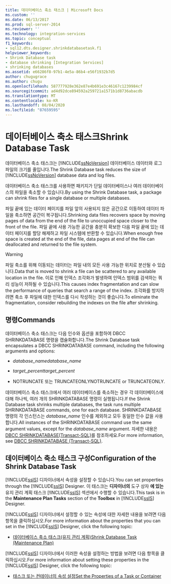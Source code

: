```yaml
---
title: 데이터베이스 축소 태스크 | Microsoft Docs
ms.custom: ''
ms.date: 06/13/2017
ms.prod: sql-server-2014
ms.reviewer: ''
ms.technology: integration-services
ms.topic: conceptual
f1_keywords:
- sql12.dts.designer.shrinkdatabasetask.f1
helpviewer_keywords:
- Shrink Database task
- database shrinking [Integration Services]
- shrinking databases
ms.assetid: e66286f8-97b1-4e5a-86b4-e56f1932b7d5
author: chugugrace
ms.author: chugu
ms.openlocfilehash: 587777928e362e87e4b691e3c46167c1239984cf
ms.sourcegitcommit: ad4d92dce894592a259721a1571b1d8736abacdb
ms.translationtype: MT
ms.contentlocale: ko-KR
ms.lasthandoff: 08/04/2020
ms.locfileid: "87659595"
---
```

# <a name="shrink-database-task"></a><span data-ttu-id="8bc31-102">데이터베이스 축소 태스크</span><span class="sxs-lookup"><span data-stu-id="8bc31-102">Shrink Database Task</span></span>
  <span data-ttu-id="8bc31-103">데이터베이스 축소 태스크는 [!INCLUDE[ssNoVersion](../../includes/ssnoversion-md.md)] 데이터베이스 데이터와 로그 파일의 크기를 줄입니다.</span><span class="sxs-lookup"><span data-stu-id="8bc31-103">The Shrink Database task reduces the size of [!INCLUDE[ssNoVersion](../../includes/ssnoversion-md.md)] database data and log files.</span></span>  
  
 <span data-ttu-id="8bc31-104">데이터베이스 축소 태스크를 사용하면 패키지가 단일 데이터베이스나 여러 데이터베이스의 파일을 축소할 수 있습니다.</span><span class="sxs-lookup"><span data-stu-id="8bc31-104">By using the Shrink Database task, a package can shrink files for a single database or multiple databases.</span></span>  
  
 <span data-ttu-id="8bc31-105">파일 끝에 있는 데이터 페이지를 파일 앞의 사용되지 않은 공간으로 이동하여 데이터 파일을 축소하면 공간이 복구됩니다.</span><span class="sxs-lookup"><span data-stu-id="8bc31-105">Shrinking data files recovers space by moving pages of data from the end of the file to unoccupied space closer to the front of the file.</span></span> <span data-ttu-id="8bc31-106">파일 끝에 사용 가능한 공간을 충분히 확보한 다음 파일 끝에 있는 데이터 페이지를 할당 해제하고 파일 시스템에 반환할 수 있습니다.</span><span class="sxs-lookup"><span data-stu-id="8bc31-106">When enough free space is created at the end of the file, data pages at end of the file can deallocated and returned to the file system.</span></span>  
  
> [!WARNING]  
>  <span data-ttu-id="8bc31-107">파일 축소를 위해 이동되는 데이터는 파일 내의 모든 사용 가능한 위치로 분산될 수 있습니다.</span><span class="sxs-lookup"><span data-stu-id="8bc31-107">Data that is moved to shrink a file can be scattered to any available location in the file.</span></span> <span data-ttu-id="8bc31-108">이로 인해 인덱스 조각화가 발생하여 인덱스 범위를 검색하는 쿼리 성능이 저하될 수 있습니다.</span><span class="sxs-lookup"><span data-stu-id="8bc31-108">This causes index fragmentation and can slow the performance of queries that search a range of the index.</span></span> <span data-ttu-id="8bc31-109">조각화를 방지하려면 축소 후 파일에 대한 인덱스를 다시 작성하는 것이 좋습니다.</span><span class="sxs-lookup"><span data-stu-id="8bc31-109">To eliminate the fragmentation, consider rebuilding the indexes on the file after shrinking.</span></span>  
  
## <a name="commands"></a><span data-ttu-id="8bc31-110">명령</span><span class="sxs-lookup"><span data-stu-id="8bc31-110">Commands</span></span>  
 <span data-ttu-id="8bc31-111">데이터베이스 축소 태스크는 다음 인수와 옵션을 포함하여 DBCC SHRINKDATABASE 명령을 캡슐화합니다.</span><span class="sxs-lookup"><span data-stu-id="8bc31-111">The Shrink Database task encapsulates a DBCC SHRINKDATABASE command, including the following arguments and options:</span></span>  
  
-   <span data-ttu-id="8bc31-112">*database_name*</span><span class="sxs-lookup"><span data-stu-id="8bc31-112">*database_name*</span></span>  
  
-   <span data-ttu-id="8bc31-113">*target_percent*</span><span class="sxs-lookup"><span data-stu-id="8bc31-113">*target_percent*</span></span>  
  
-   <span data-ttu-id="8bc31-114">NOTRUNCATE 또는 TRUNCATEONLY</span><span class="sxs-lookup"><span data-stu-id="8bc31-114">NOTRUNCATE or TRUNCATEONLY.</span></span>  
  
 <span data-ttu-id="8bc31-115">데이터베이스 축소 태스크에서 여러 데이터베이스를 축소하는 경우 각 데이터베이스에 대해 하나씩, 여러 개의 SHRINKDATABASE 명령이 실행됩니다.</span><span class="sxs-lookup"><span data-stu-id="8bc31-115">If the Shrink Database task shrinks multiple databases, the task runs multiple SHRINKDATABASE commands, one for each database.</span></span> <span data-ttu-id="8bc31-116">SHRINKDATABASE 명령의 각 인스턴스는 *database_name* 인수를 제외하고 모두 동일한 인수 값을 사용합니다.</span><span class="sxs-lookup"><span data-stu-id="8bc31-116">All instances of the SHRINKDATABASE command use the same argument values, except for the *database_name* argument.</span></span> <span data-ttu-id="8bc31-117">자세한 내용은 [DBCC SHRINKDATABASE&#40;Transact-SQL&#41;](/sql/t-sql/database-console-commands/dbcc-shrinkdatabase-transact-sql)를 참조하세요.</span><span class="sxs-lookup"><span data-stu-id="8bc31-117">For more information, see [DBCC SHRINKDATABASE &#40;Transact-SQL&#41;](/sql/t-sql/database-console-commands/dbcc-shrinkdatabase-transact-sql).</span></span>  
  
## <a name="configuration-of-the-shrink-database-task"></a><span data-ttu-id="8bc31-118">데이터베이스 축소 태스크 구성</span><span class="sxs-lookup"><span data-stu-id="8bc31-118">Configuration of the Shrink Database Task</span></span>  
 <span data-ttu-id="8bc31-119">[!INCLUDE[ssIS](../../../includes/ssis-md.md)] 디자이너에서 속성을 설정할 수 있습니다.</span><span class="sxs-lookup"><span data-stu-id="8bc31-119">You can set properties through the [!INCLUDE[ssIS](../../../includes/ssis-md.md)] Designer.</span></span> <span data-ttu-id="8bc31-120">이 태스크는 **디자이너의** 도구 상자 **에 있는** 유지 관리 계획 태스크 [!INCLUDE[ssIS](../../../includes/ssis-md.md)] 섹션에서 수행할 수 있습니다.</span><span class="sxs-lookup"><span data-stu-id="8bc31-120">This task is in the **Maintenance Plan Tasks** section of the **Toolbox** in [!INCLUDE[ssIS](../../../includes/ssis-md.md)] Designer.</span></span>  
  
 <span data-ttu-id="8bc31-121">[!INCLUDE[ssIS](../../../includes/ssis-md.md)] 디자이너에서 설정할 수 있는 속성에 대한 자세한 내용을 보려면 다음 항목을 클릭하십시오.</span><span class="sxs-lookup"><span data-stu-id="8bc31-121">For more information about the properties that you can set in the [!INCLUDE[ssIS](../../../includes/ssis-md.md)] Designer, click the following topic:</span></span>  
  
-   [<span data-ttu-id="8bc31-122">데이터베이스 축소 태스크&#40;유지 관리 계획&#41;</span><span class="sxs-lookup"><span data-stu-id="8bc31-122">Shrink Database Task &#40;Maintenance Plan&#41;</span></span>](../../relational-databases/maintenance-plans/shrink-database-task-maintenance-plan.md)  
  
 <span data-ttu-id="8bc31-123">[!INCLUDE[ssIS](../../../includes/ssis-md.md)] 디자이너에서 이러한 속성을 설정하는 방법을 보려면 다음 항목을 클릭하십시오.</span><span class="sxs-lookup"><span data-stu-id="8bc31-123">For more information about setting these properties in the [!INCLUDE[ssIS](../../../includes/ssis-md.md)] Designer, click the following topic:</span></span>  
  
-   [<span data-ttu-id="8bc31-124">태스크 또는 컨테이너의 속성 설정</span><span class="sxs-lookup"><span data-stu-id="8bc31-124">Set the Properties of a Task or Container</span></span>](../set-the-properties-of-a-task-or-container.md)  
  
  
